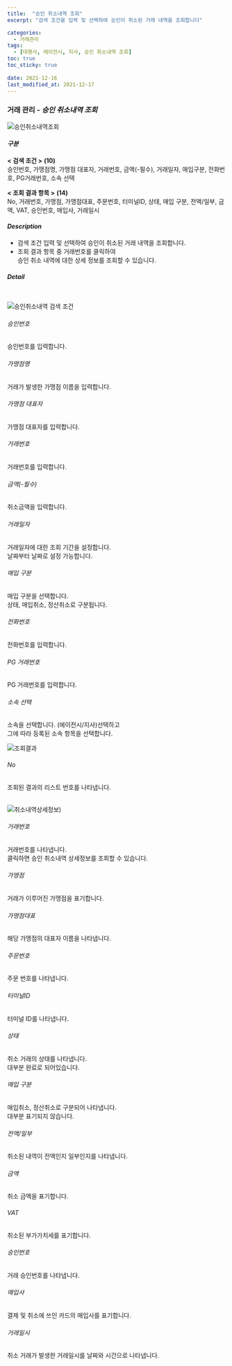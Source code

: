 ```yaml
---
title:  "승인 취소내역 조회"
excerpt: "검색 조건을 입력 및 선택하여 승인이 취소된 거래 내역을 조회합니다"

categories:
  - 거래관리
tags:
  - [대행사, 에이전시, 지사, 승인 취소내역 조회]
toc: true
toc_sticky: true
 
date: 2021-12-16
last_modified_at: 2021-12-17
---
```

### 거래 관리 - *승인 취소내역 조회*
![승인취소내역조회](https://user-images.githubusercontent.com/95394003/146522512-f4ae0cff-da56-4ec5-b70f-f5badbb828e6.jpeg)

#### *구분* <br>
**< 검색 조건 >** **(10)**
<br>승인번호, 가맹점명, 가맹점 대표자, 거래번호, 금액(-필수), 거래일자, 매입구분, 전화번호, PG거래번호, 소속 선택

**< 조회 결과 항목 >** **(14)**
<br>No, 거래번호, 가맹점, 가맹점대표, 주문번호, 터미널ID, 상태, 매입 구분, 전액/일부, 금액, VAT, 승인번호, 매입사, 거래일시

#### *Description*
- 검색 조건 입력 및 선택하여 승인이 취소된 거래 내역을 조회합니다.
- 조회 결과 항목 중 거래번호를 클릭하여 <br>승인 취소 내역에 대한 상세 정보를 조회할 수 있습니다.

#### *Detail*
<br>

![승인취소내역 검색 조건](https://user-images.githubusercontent.com/95394003/146522696-41b79a05-6b54-4c71-ac24-5c953bafe5cb.jpeg)
###### 승인번호
승인번호를 입력합니다.

###### 가맹점명
거래가 발생한 가맹점 이름을 입력합니다.

###### 가맹점 대표자
가맹점 대표자를 입력합니다.

###### 거래번호
거래번호를 입력합니다.

###### 금액(-필수)
취소금액을 입력합니다.

###### 거래일자
거래일자에 대한 조회 기간을 설정합니다.<br>날짜부터 날짜로 설정 가능합니다.

###### 매입 구분
매입 구분을 선택합니다.<br>상태, 매입취소, 정산취소로 구분됩니다.

###### 전화번호
전화번호를 입력합니다.

###### PG 거래번호
PG 거래번호를 입력합니다.

###### 소속 선택
소속을 선택합니다. (에이전시/지사)선택하고<br>그에 따라 등록된 소속 항목을 선택합니다.


![조회결과](https://user-images.githubusercontent.com/95394003/146525370-18fc37e9-151d-4c47-80d0-ddde4b20aca4.png)

###### No
조회된 결과의 리스트 번호를 나타냅니다.
<br>
<br>

![취소내역상세정보](https://user-images.githubusercontent.com/95394003/146523476-5bc007ce-053e-4da3-a5c2-74ebecaf97a3.png))
###### 거래번호
거래번호를 나타냅니다.<br>클릭하면 승인 취소내역 상세정보를 조회할 수 있습니다.

###### 가맹점
거래가 이루어진 가맹점을 표기합니다.

###### 가맹점대표
해당 가맹점의 대표자 이름을 나타냅니다.

###### 주문번호
주문 번호를 나타냅니다.

###### 터미널ID
터미널 ID를 나타냅니다.

###### 상태
취소 거래의 상태를 나타냅니다.<br>대부분 완료로 되어있습니다.

###### 매입 구분
매입취소, 정산취소로 구분되어 나타냅니다.<br>
대부분 표기되지 않습니다.

###### 전액/일부
취소된 내역이 전액인지 일부인지를 나타냅니다.

###### 금액
취소 금액을 표기합니다.

###### VAT
취소된 부가가치세를 표기합니다.

###### 승인번호
거래 승인번호를 나타냅니다.

###### 매입사
결제 및 취소에 쓰인 카드의 매입사를 표기합니다.

###### 거래일시
취소 거래가 발생한 거래일시를 날짜와 시간으로 나타냅니다.
